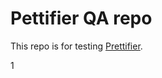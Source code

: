 # Pettifier QA repo

This repo is for testing [Prettifier](https://github.com/kevgo/prettifier).





1
